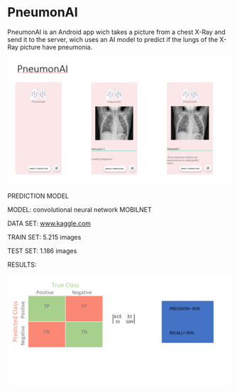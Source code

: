 # PneumonAI
PneumonAI is an Android app wich takes a picture from a chest X-Ray and send it to the server, wich uses an AI model to predict if the lungs of the X-Ray picture have pneumonia.

![alt text](https://github.com/Pedro-Coza/PneumonAI/blob/master/githubphoto.png)








PREDICTION MODEL

MODEL: convolutional neural network MOBILNET

DATA SET: www.kaggle.com

TRAIN SET: 5.215 images

TEST SET: 1.186 images


RESULTS:

![alt text](https://github.com/Pedro-Coza/PneumonAI/blob/master/github_photo.png)
